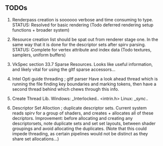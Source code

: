 ## TODOs ##

1. Renderpass creation is soooooo verbose and time consuming to type.
   STATUS: Resolved for basic rendering (Todo deferred rendering setup functions + broader system)

2. Resource creation list should be spat out from renderer stage one. In the same way that it
   is done for the descriptor sets after spirv parsing.
   STATUS: Complete for vertex attribute and index data (Todo textures, samplers, uniform buffers)

3. VkSpec section 33.7 Sparse Resources. Looks like useful information, and likely vital
   for using the gltf sparse accessors...

4. Intel Opti guide threading ; gltf parser
    Have a look ahead thread which is running the file finding key boundaries and marking tokens,
    then have a second thread behind which chews through this info.

5. Create Thread Lib.
    Windows: _Interlocked.. <intrin.h>
    Linux: __sync_..

6. Descriptor Set Alloction ; duplicate descriptor sets.
    Current system reads spirv for a group of shaders, and creates + allocates all of these
    decriptors. Improvement: before allocating and creating any descriptorsets, note duplicate
    sets and set set layouts, between shader groupings and avoid allocating the duplicates. 
    (Note that this could impede threading, as certain pipelines would not be distinct as they
    share set allocations...)
